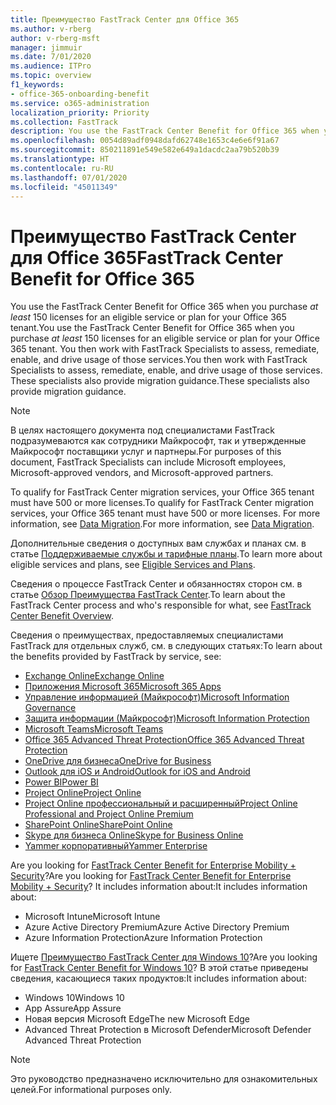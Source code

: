 ```yaml
---
title: Преимущество FastTrack Center для Office 365
ms.author: v-rberg
author: v-rberg-msft
manager: jimmuir
ms.date: 7/01/2020
ms.audience: ITPro
ms.topic: overview
f1_keywords:
- office-365-onboarding-benefit
ms.service: o365-administration
localization_priority: Priority
ms.collection: FastTrack
description: You use the FastTrack Center Benefit for Office 365 when you purchase at least 150 licenses for an eligible service or plan for your Office 365 tenant. You then work with FastTrack Specialists to assess, remediate, enable, and drive usage of those services. These specialists also provide migration guidance.
ms.openlocfilehash: 0054d89adf0948dafd62748e1653c4e6e6f91a67
ms.sourcegitcommit: 850211891e549e582e649a1dacdc2aa79b520b39
ms.translationtype: HT
ms.contentlocale: ru-RU
ms.lasthandoff: 07/01/2020
ms.locfileid: "45011349"
---
```

# <a name="fasttrack-center-benefit-for-office-365"></a><span data-ttu-id="9060d-105">Преимущество FastTrack Center для Office 365</span><span class="sxs-lookup"><span data-stu-id="9060d-105">FastTrack Center Benefit for Office 365</span></span>

<span data-ttu-id="9060d-106">You use the FastTrack Center Benefit for Office 365 when you purchase  *at least*  150 licenses for an eligible service or plan for your Office 365 tenant.</span><span class="sxs-lookup"><span data-stu-id="9060d-106">You use the FastTrack Center Benefit for Office 365 when you purchase  *at least*  150 licenses for an eligible service or plan for your Office 365 tenant.</span></span> <span data-ttu-id="9060d-107">You then work with FastTrack Specialists to assess, remediate, enable, and drive usage of those services.</span><span class="sxs-lookup"><span data-stu-id="9060d-107">You then work with FastTrack Specialists to assess, remediate, enable, and drive usage of those services.</span></span> <span data-ttu-id="9060d-108">These specialists also provide migration guidance.</span><span class="sxs-lookup"><span data-stu-id="9060d-108">These specialists also provide migration guidance.</span></span> 
  
> [!NOTE]
> <span data-ttu-id="9060d-109">В целях настоящего документа под специалистами FastTrack подразумеваются как сотрудники Майкрософт, так и утвержденные Майкрософт поставщики услуг и партнеры.</span><span class="sxs-lookup"><span data-stu-id="9060d-109">For purposes of this document, FastTrack Specialists can include Microsoft employees, Microsoft-approved vendors, and Microsoft-approved partners.</span></span> 
  
<span data-ttu-id="9060d-110">To qualify for FastTrack Center migration services, your Office 365 tenant must have 500 or more licenses.</span><span class="sxs-lookup"><span data-stu-id="9060d-110">To qualify for FastTrack Center migration services, your Office 365 tenant must have 500 or more licenses.</span></span> <span data-ttu-id="9060d-111">For more information, see [Data Migration](O365-data-migration.md).</span><span class="sxs-lookup"><span data-stu-id="9060d-111">For more information, see [Data Migration](O365-data-migration.md).</span></span>
  
<span data-ttu-id="9060d-112">Дополнительные сведения о доступных вам службах и планах см. в статье [Поддерживаемые службы и тарифные планы](M365-eligible-services-and-plans.md).</span><span class="sxs-lookup"><span data-stu-id="9060d-112">To learn more about eligible services and plans, see [Eligible Services and Plans](M365-eligible-services-and-plans.md).</span></span>
  
<span data-ttu-id="9060d-113">Сведения о процессе FastTrack Center и обязанностях сторон см. в статье [Обзор Преимущества FastTrack Center](O365-fasttrack-benefit-overview.md).</span><span class="sxs-lookup"><span data-stu-id="9060d-113">To learn about the FastTrack Center process and who's responsible for what, see [FastTrack Center Benefit Overview](O365-fasttrack-benefit-overview.md).</span></span>

<span data-ttu-id="9060d-114">Сведения о преимуществах, предоставляемых специалистами FastTrack для отдельных служб, см. в следующих статьях:</span><span class="sxs-lookup"><span data-stu-id="9060d-114">To learn about the benefits provided by FastTrack by service, see:</span></span>

- [<span data-ttu-id="9060d-115">Exchange Online</span><span class="sxs-lookup"><span data-stu-id="9060d-115">Exchange Online</span></span>](O365-fasttrack-responsibilities.md#exchange-online)
- [<span data-ttu-id="9060d-116">Приложения Microsoft 365</span><span class="sxs-lookup"><span data-stu-id="9060d-116">Microsoft 365 Apps</span></span>](O365-fasttrack-responsibilities.md#microsoft-365-apps)
- [<span data-ttu-id="9060d-117">Управление информацией (Майкрософт)</span><span class="sxs-lookup"><span data-stu-id="9060d-117">Microsoft Information Governance</span></span>](O365-fasttrack-responsibilities.md#microsoft-information-governance)
- [<span data-ttu-id="9060d-118">Защита информации (Майкрософт)</span><span class="sxs-lookup"><span data-stu-id="9060d-118">Microsoft Information Protection</span></span>](O365-fasttrack-responsibilities.md#microsoft-information-protection)
- [<span data-ttu-id="9060d-119">Microsoft Teams</span><span class="sxs-lookup"><span data-stu-id="9060d-119">Microsoft Teams</span></span>](O365-fasttrack-responsibilities.md#microsoft-teams)
- [<span data-ttu-id="9060d-120">Office 365 Advanced Threat Protection</span><span class="sxs-lookup"><span data-stu-id="9060d-120">Office 365 Advanced Threat Protection</span></span>](O365-fasttrack-responsibilities.md#office-365-advanced-threat-protection)
- [<span data-ttu-id="9060d-121">OneDrive для бизнеса</span><span class="sxs-lookup"><span data-stu-id="9060d-121">OneDrive for Business</span></span>](O365-fasttrack-responsibilities.md#onedrive-for-business)
- [<span data-ttu-id="9060d-122">Outlook для iOS и Android</span><span class="sxs-lookup"><span data-stu-id="9060d-122">Outlook for iOS and Android</span></span>](O365-fasttrack-responsibilities.md#outlook-for-ios-and-android)
- [<span data-ttu-id="9060d-123">Power BI</span><span class="sxs-lookup"><span data-stu-id="9060d-123">Power BI</span></span>](O365-fasttrack-responsibilities.md#power-bi)
- [<span data-ttu-id="9060d-124">Project Online</span><span class="sxs-lookup"><span data-stu-id="9060d-124">Project Online</span></span>](O365-fasttrack-responsibilities.md#project-online)
- [<span data-ttu-id="9060d-125">Project Online профессиональный и расширенный</span><span class="sxs-lookup"><span data-stu-id="9060d-125">Project Online Professional and Project Online Premium</span></span>](O365-fasttrack-responsibilities.md#project-online-professional-and-project-online-premium)
- [<span data-ttu-id="9060d-126">SharePoint Online</span><span class="sxs-lookup"><span data-stu-id="9060d-126">SharePoint Online</span></span>](O365-fasttrack-responsibilities.md#sharepoint-online)
- [<span data-ttu-id="9060d-127">Skype для бизнеса Online</span><span class="sxs-lookup"><span data-stu-id="9060d-127">Skype for Business Online</span></span>](O365-fasttrack-responsibilities.md#skype-for-business-online)
- [<span data-ttu-id="9060d-128">Yammer корпоративный</span><span class="sxs-lookup"><span data-stu-id="9060d-128">Yammer Enterprise</span></span>](O365-fasttrack-responsibilities.md#yammer-enterprise)
  
<span data-ttu-id="9060d-129">Are you looking for [FastTrack Center Benefit for Enterprise Mobility + Security](EMS-fasttrack-benefit-for-EMS.md)?</span><span class="sxs-lookup"><span data-stu-id="9060d-129">Are you looking for [FastTrack Center Benefit for Enterprise Mobility + Security](EMS-fasttrack-benefit-for-EMS.md)?</span></span> <span data-ttu-id="9060d-130">It includes information about:</span><span class="sxs-lookup"><span data-stu-id="9060d-130">It includes information about:</span></span>
  
- <span data-ttu-id="9060d-131">Microsoft Intune</span><span class="sxs-lookup"><span data-stu-id="9060d-131">Microsoft Intune</span></span>
- <span data-ttu-id="9060d-132">Azure Active Directory Premium</span><span class="sxs-lookup"><span data-stu-id="9060d-132">Azure Active Directory Premium</span></span> 
- <span data-ttu-id="9060d-133">Azure Information Protection</span><span class="sxs-lookup"><span data-stu-id="9060d-133">Azure Information Protection</span></span>

<span data-ttu-id="9060d-134">Ищете [Преимущество FastTrack Center для Windows 10](Win-10-fasttrack-benefit-for-Windows-10.md)?</span><span class="sxs-lookup"><span data-stu-id="9060d-134">Are you looking for [FastTrack Center Benefit for Windows 10](Win-10-fasttrack-benefit-for-Windows-10.md)?</span></span> <span data-ttu-id="9060d-135">В этой статье приведены сведения, касающиеся таких продуктов:</span><span class="sxs-lookup"><span data-stu-id="9060d-135">It includes information about:</span></span>

- <span data-ttu-id="9060d-136">Windows 10</span><span class="sxs-lookup"><span data-stu-id="9060d-136">Windows 10</span></span>
- <span data-ttu-id="9060d-137">App Assure</span><span class="sxs-lookup"><span data-stu-id="9060d-137">App Assure</span></span>
- <span data-ttu-id="9060d-138">Новая версия Microsoft Edge</span><span class="sxs-lookup"><span data-stu-id="9060d-138">The new Microsoft Edge</span></span>
- <span data-ttu-id="9060d-139">Advanced Threat Protection в Microsoft Defender</span><span class="sxs-lookup"><span data-stu-id="9060d-139">Microsoft Defender Advanced Threat Protection</span></span>
    
> [!NOTE]
> <span data-ttu-id="9060d-140">Это руководство предназначено исключительно для ознакомительных целей.</span><span class="sxs-lookup"><span data-stu-id="9060d-140">For informational purposes only.</span></span> 

